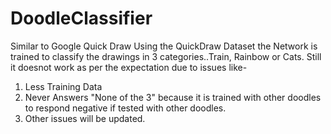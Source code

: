 # DoodleClassifier
Similar to Google Quick Draw
Using the QuickDraw Dataset the Network is trained to classify the drawings in 3 categories..Train, Rainbow or Cats.
Still it doesnot work as per the expectation due to issues like-
1. Less Training Data
2. Never Answers "None of the 3" because it is trained with other doodles to respond negative if tested with other doodles.
3. Other issues will be updated.
